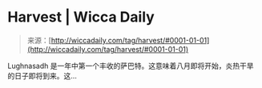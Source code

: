 <!--yml

category: 未分类

date: 2024-06-12 18:25:02

-->

# Harvest | Wicca Daily

> 来源：[http://wiccadaily.com/tag/harvest/#0001-01-01](http://wiccadaily.com/tag/harvest/#0001-01-01)

Lughnasadh 是一年中第一个丰收的萨巴特。这意味着八月即将开始，炎热干旱的日子即将到来。这…
